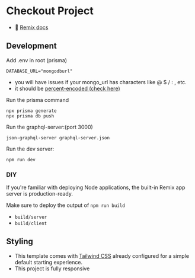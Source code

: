 # Checkout  Project

- 📖 [Remix docs](https://remix.run/docs)

## Development

Add .env in root (prisma)

```shellscript
DATABASE_URL="mongodburl"
```
- you will have issues if your mongo_url has characters like @ $ / : , etc.
- it should be [percent-encoded (check here)](https://www.prisma.io/dataguide/mongodb/connection-uris#percent-encoding-values)

Run the prisma command
```shellscript
npx prisma generate
npx prisma db push
```

Run the graphql-server:(port 3000)

```shellscript
json-graphql-server graphql-server.json
```

Run the dev server:

```shellscript
npm run dev
```

### DIY

If you're familiar with deploying Node applications, the built-in Remix app server is production-ready.

Make sure to deploy the output of `npm run build`

- `build/server`
- `build/client`

## Styling
- This template comes with [Tailwind CSS](https://tailwindcss.com/) already configured for a simple default starting experience. 
- This project is fully responsive 
